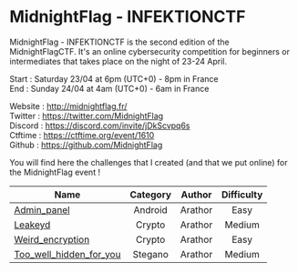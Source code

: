 # MidnightFlag  - INFEKTIONCTF

MidnightFlag - INFEKTIONCTF is the second edition of the MidnightFlagCTF. It's an online cybersecurity competition for beginners or intermediates that takes place on the night of 23-24 April.

Start : Saturday 23/04 at 6pm (UTC+0) - 8pm in France<br>
End : Sunday 24/04 at 4am (UTC+0) - 6am in France 

Website : http://midnightflag.fr/<br>
Twitter : https://twitter.com/MidnightFlag<br>
Discord : https://discord.com/invite/jDkScvpq6s<br>
Ctftime : https://ctftime.org/event/1610<br>
Github  : https://github.com/MidnightFlag

You will find here the challenges that I created (and that we put online) for the MidnightFlag event !

| Name                                                             | Category      | Author     | Difficulty |
|------------------------------------------------------------------|:-------------:|:----------:|:----------:|
| [Admin_panel](Android/Admin_Panel)                          | Android          | Arathor         |Easy        |
| [Leakeyd](Cryptographie/Leakeyd)  | Crypto          | Arathor          | Medium       |
| [Weird_encryption](Crypto/Weird_encryption)                   | Crypto         | Arathor          |Easy      |
| [Too_well_hidden_for_you](Steganographie/Too_well_hidden_for_you)             | Stegano         | Arathor         |Medium        |


